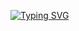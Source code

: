 <a href="https://git.io/typing-svg"><img src="https://readme-typing-svg.demolab.com?font=Fira+Code&pause=1000&color=1DF775&center=true&vCenter=true&random=true&width=435&lines=Hello%2C+I%60m+Victor+Bagrov" alt="Typing SVG" /></a>

<!--
**SlenderV-Git/SlenderV-Git** is a ✨ _special_ ✨ repository because its `README.md` (this file) appears on your GitHub profile.

Here are some ideas to get you started:

- 🔭 I’m currently working on ...
- 🌱 I’m currently learning ...
- 👯 I’m looking to collaborate on ...
- 🤔 I’m looking for help with ...
- 💬 Ask me about ...
- 📫 How to reach me: ...
- 😄 Pronouns: ...
- ⚡ Fun fact: ...
-->

